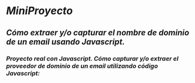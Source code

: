 # **_MiniProyecto_**

## **_Cómo extraer y/o capturar el nombre de dominio de un email usando Javascript._**

### **_Proyecto real con Javascript. Cómo capturar y/o extraer el proveedor de dominio de un email utilizando código Javascript:_**
